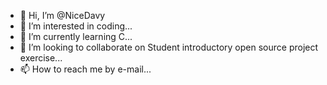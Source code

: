 - 👋 Hi, I’m @NiceDavy
- 👀 I’m interested in coding...
- 🌱 I’m currently learning C...
- 💞️ I’m looking to collaborate on Student introductory open source project exercise...
- 📫 How to reach me by e-mail...

<!---
NiceDavy/NiceDavy is a ✨ special ✨ repository because its `README.md` (this file) appears on your GitHub profile.
You can click the Preview link to take a look at your changes.
--->
